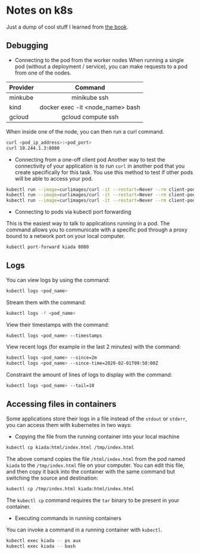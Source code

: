 # Notes on k8s

Just a dump of cool stuff I learned from [the book](https://www.manning.com/books/kubernetes-in-action-second-edition).

## Debugging

* Connecting to the pod from the worker nodes
When running a single pod (without a deployment / service), you can make requests to a pod from one of the nodes.

| Provider 	|              Command             	|
|----------	|:--------------------------------:	|
| minkube  	|           minikube ssh           	|
| kind     	| docker exec -it <node_name> bash 	|
| gcloud   	|        gcloud compute ssh        	|

When inside one of the node, you can then run a curl command.

```sh
curl <pod_ip_address>:<pod_port>
curl 10.244.1.3:8080
```

* Connecting from a one-off client pod
Another way to test the connectivity of your application is to run `curl` in another pod that you create specifically for this task. You use this method to test if other pods will be able to access your pod.

```sh
kubectl run --image=curlimages/curl -it --restart=Never --rm client-pod <command_to_execute>
kubectl run --image=curlimages/curl -it --restart=Never --rm client-pod curl <pod_ip_address>:<pod_port>
kubectl run --image=curlimages/curl -it --restart=Never --rm client-pod curl 10.244.1.3:8080
```

* Connecting to pods via kubectl port forwarding

This is the easiest way to talk to applications running in a pod. The command allows you to communicate with a specific pod through a proxy bound to a network port on your local computer.

```sh
kubectl port-forward kiada 8080
```

## Logs

You can view logs by using the command:

```sh
kubectl logs <pod_name>
```

Stream them with the command:

```sh
kubectl logs -f <pod_name>
```

View their timestamps with the command:

```sh
kubectl logs <pod_name> --timestamps
```

View recent logs (for example in the last 2 minutes) with the command:

```sh
kubectl logs <pod_name> --since=2m
kubectl logs <pod_name> --since-time=2020-02-01T09:50:00Z
```

Constraint the amount of lines of logs to display with the command:

```sh
kubectl logs <pod_name> --tail=10
```

## Accessing files in containers

Some applications store their logs in a file instead of the `stdout` or `stderr`, you can access them with kubernetes in two ways:

* Copying the file from the running container into your local machine

```sh
kubectl cp kiada:html/index.html /tmp/index.html
```

The above comand copies the file `/html/index.html` from the pod named `kiada`  to the `/tmp/index.html` file on your computer.
You can edit this file, and then copy it back into the container with the same command but switching the source and destination:

```sh
kubectl cp /tmp/index.html kiada:html/index.html
```

The `kubectl cp` command requires the `tar` binary to be present in your container.

* Executing commands in running containers

You can invoke a command in a running container with `kubectl`.

```sh
kubectl exec kiada -- ps aux
kubectl exec kiada -- bash
```
